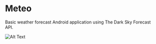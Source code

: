 # Meteo

Basic weather forecast Android application using The Dark Sky Forecast API.

![Alt Text](ttps://gfycat.com/UnlinedBasicIcterinewarbler)
